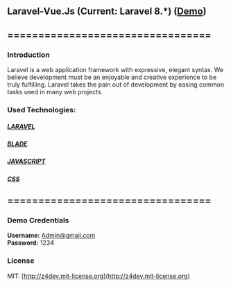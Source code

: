 ## Laravel-Vue.Js (Current: Laravel 8.*) ([Demo]())

## =================================
### Introduction
Laravel is a web application framework with expressive, elegant syntax. We believe development must be an enjoyable and creative experience to be truly fulfilling. Laravel takes the pain out of development by easing common tasks used in many web projects.


### Used Technologies:
##### [LARAVEL](https://laravel.com/docs/10.x/)
##### [BLADE](https://laravel.com/docs/8.x/blade)
##### [JAVASCRIPT](https://developer.mozilla.org/en-US/docs/web/javascript)
##### [CSS](https://developer.mozilla.org/en-US/docs/web/css)

## =================================
### Demo Credentials
**Username:** Admin@gmail.com  
**Password:** 1234


### License
MIT: [http://z4dev.mit-license.org](http://z4dev.mit-license.org)
